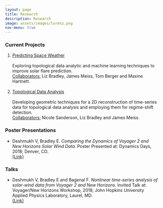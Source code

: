 ```yaml
---
layout: page 
title: Research 
description: Research 
image: assets/images/lorenz.png
nav-menu: true
---
```


<h3> Current Projects </h3>

<ol>
	
<li><u> Predicting Space Weather </u><br><br>
Exploring topological data analytic and machine learning techniques to improve solar flare prediction. <br>
<u>Collaborators:</u> Liz Bradley, James Meiss, Tom Berger and Maxine Hartnett. <br><br>
</li>
	
<li><u> Topological Data Analysis </u><br><br>
Developing geometric techniques for a 2D reconstruction of time-series data for topological data analysis and employing
them for regime-shift detection. <br>
<u>Collaborators:</u> Nicole Sanderson, Liz Bradley and James Meiss. <br>
</li>
	
</ol> 

<h3> Poster Presentations </h3>
<ul>
<li> Deshmukh V, Bradley E. <i>Comparing  the  Dynamics  of  Voyager  2  and  New  Horizons  Solar  Wind Data.</i> Poster Presented at: Dynamics Days, 2018; Denver, CO.
     <br> <a href="Presentations/Dynamics Days 2018.pptx">(Link)</a>
</li>
</ul>

<h3> Talks </h3>
<ul>
<li> Deshmukh V, Bradley E and Bagenal F. <i>Nonlinear time-series analysis of solar-wind data from Voyager 2 and New Horizons.</i> Invited Talk at: Voyager/New Horizons Workshop, 2018; John Hopkins University Applied Physics Laboratory, Laurel, MD. 
     <br> <a href="Presentations/2018 Heliophysics Workshop 10 min version.pptx">(Link)</a>
</li>
</ul>
